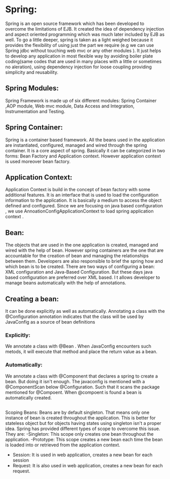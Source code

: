# Spring:
Spring is an open source framework which has been developed to overcome the limitations of EJB. It created the idea of dependency injection and aspect oriented programming which was much later included by EJB as well. To go a little deeper, spring is taken as a light weighed because it provides the flexibility of using just the part we require (e.g we can use Spring jdbc without touching web mvc or any other modules ). It just helps to develop any application in most flexible way by avoiding boiler plate coding(same codes that are used in many places with a little or sometimes no aleration), using dependency injection for loose coupling providing simplicity and reusability.

## Spring Modules: 
Spring Framework is made up of six different modules: Spring Container ,AOP module, Web mvc module, Data Access and Integration, Instrumentation and Testing.

## Spring Container:
Spring is a container based framework. All the beans used in the application are instantiated, configured, managed and wired through the spring container. It is a core aspect of spring. Basically it can be categorized in two forms: Bean Factory and Application context. However application context is used moreover bean factory.

## Application Context: 
Application Context is build in the concept of bean factory with some additional features. It is an interface that is used to load the configuration information to the application. It is basically a medium to access the object defined and configured. Since we are focusing on java based configuration , we use AnnoationConfigApplicationContext to load spring application context .

## Bean: 
The objects that are used in the one application is created, managed and wired with the help of bean. However spring containers are the one that are accountable for the creation of bean and managing the relationships between them. Developers are also responsible to brief the spring how and which bean is to be created. There are two ways of configuring a bean: XML configuration and Java-Based Configuration. But these days java based configuration are preferred over XML based. I t allows developer to manage beans automatically with the help of annotations.

## Creating a bean: 
It can be done explicitly as well as automatically. Annotating a class with the @Configuration annotation indicates that the class will be used by JavaConfig as a source of bean definitions

### Explicitly: 
We annotate a class with @Bean . When JavaConfig encounters such metods, it will execute that method and place the return value as a bean.

### Automatically: 
We annotate a class with @Component that declares a spring to create a bean. But doing it isn&#39;t enough. The javaconfig is mentioned with a @ComponentScan below @Configuration. Such that it scans the package mentioned for @Compoent. When @compoent is found a bean is automatically created.

## 
Scoping Beans: Beans are by default singleton. That means only one instance of bean is created throughout the application. This is better for stateless object but for objects having states using singleton isn&#39;t a proper idea. Spring has provided different types of scope to overcome this issue. They are:
-Singleton: This scope only creates one bean throughout the application.
-Prototype: This scope creates a new bean each time the bean is loaded into or retrieved from the application context. 
- Session: It is used in web application, creates a new bean for each session 
- Request: It is also used in web application, creates a new bean for each request.
